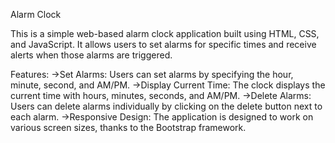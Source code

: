 Alarm Clock

This is a simple web-based alarm clock application built using HTML, CSS, and JavaScript. 
It allows users to set alarms for specific times and receive alerts when those alarms are triggered.

Features:
->Set Alarms: Users can set alarms by specifying the hour, minute, second, and AM/PM.
->Display Current Time: The clock displays the current time with hours, minutes, seconds, and AM/PM.
->Delete Alarms: Users can delete alarms individually by clicking on the delete button next to each alarm.
->Responsive Design: The application is designed to work on various screen sizes, thanks to the Bootstrap framework.
